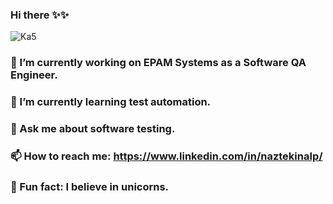 ### Hi there ✨✨

![Ka5](https://user-images.githubusercontent.com/28827905/228078518-a8ecbf67-b833-4cc3-b00d-353a887d0848.gif)

### 🔭 I’m currently working on EPAM Systems as a Software QA Engineer.
### 🌱 I’m currently learning test automation.
### 💬 Ask me about software testing.
### 📫 How to reach me: https://www.linkedin.com/in/naztekinalp/
### 🦄 Fun fact: I believe in unicorns.
